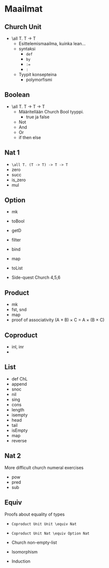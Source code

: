# Maailmat

## Church Unit

- \all T. T -> T
  - Esittelemismaailma, kuinka lean...
  - syntaksi
    - `def`
    - `by`
    - `:=`
    - `:`
  - Tyypit konsepteina
    - polymorfismi

## Boolean

- \all T. T -> T -> T
  - Määritellään Church Bool tyyppi.
    - true ja false
  - Not
  - And
  - Or
  - if then else

## Nat 1

- `\all T. (T -> T) -> T -> T`
- zero
- succ
- is_zero
- mul

## Option

- mk
- toBool
- getD
- filter
- bind
- map
- toList

- Side-quest Church 4,5,6

## Product

- mk
- fst, snd
- map
- proof of associativity (A × B) × C = A × (B × C)

## Coproduct

- inl, inr
-

## List

- def ChL
- append
- snoc
- nil
- sing
- cons
- length
- isempty
- head
- tail
- isEmpty
- map
- reverse

## Nat 2

More difficult church numeral exercises

- pow
- pred
- sub

## Equiv

Proofs about equality of types

- `Coproduct Unit Unit \equiv Nat`
- `Coproduct Unit Nat \equiv Option Nat`

- Church non-empty-list
- Isomorphism
- Induction
